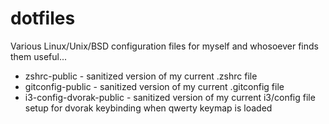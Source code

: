 # dotfiles
Various Linux/Unix/BSD configuration files for myself and whosoever finds them useful...

* zshrc-public              -   sanitized version of my current .zshrc file
* gitconfig-public          -   sanitized version of my current .gitconfig file
* i3-config-dvorak-public   -   sanitized version of my current i3/config file setup for dvorak keybinding when qwerty keymap is loaded

